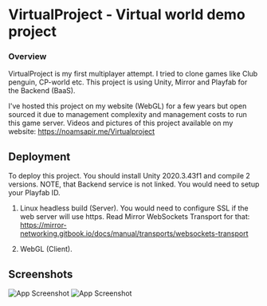 # VirtualProject - Virtual world demo project
### Overview
VirtualProject is my first multiplayer attempt. I tried to clone games like Club penguin, CP-world etc.
This project is using Unity, Mirror and Playfab for the Backend (BaaS).

I've hosted this project on my website (WebGL) for a few years but open sourced it due to management complexity and management costs to run this game server.
Videos and pictures of this project available on my website: https://noamsapir.me/Virtualproject


## Deployment

To deploy this project. You should install Unity 2020.3.43f1 and compile 2 versions.
NOTE, that Backend service is not linked. You would need to setup your Playfab ID.
1. Linux headless build (Server).
You would need to configure SSL if the web server will use https.
Read Mirror WebSockets Transport for that: https://mirror-networking.gitbook.io/docs/manual/transports/websockets-transport

2. WebGL (Client).
## Screenshots

![App Screenshot](https://noamsapir.me/img/games/virtualproject/Screenshot%20(4).png)
![App Screenshot](https://noamsapir.me/img/games/virtualproject/Screenshot%20(7).png)
